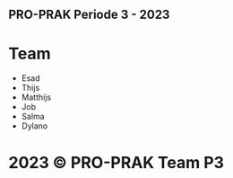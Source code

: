 ## PRO-PRAK  Periode 3 - 2023

# Team

- Esad
- Thijs
- Matthijs
- Job
- Salma
- Dylano




# 2023 © PRO-PRAK Team P3 